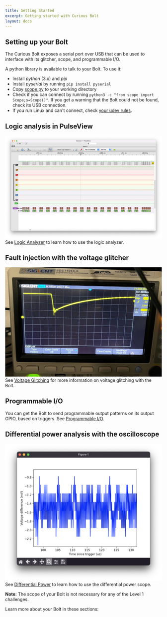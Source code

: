 ```yaml
---
title: Getting Started
excerpt: Getting started with Curious Bolt
layout: docs
---
```


## Setting up your Bolt
The Curious Bolt exposes a serial port over USB that can be used to interface with its glitcher, scope, and programmable I/O.

A python library is available to talk to your Bolt. To use it:

- Install _python_ (3.x) and _pip_
- Install _pyserial_ by running `pip install pyserial`
- Copy [scope.py](https://github.com/tjclement/bolt/blob/main/lib/scope.py) to your working directory
- Check if you can connect by running `python3 -c "from scope import Scope;s=Scope()"`. If you get a warning that the Bolt could not be found, check its USB connection.
- If you run Linux and can't connect, check [your udev rules](linux_udev).

## Logic analysis in PulseView
![A screenshot of PulseView being used with Curious Bolt](/images/pulseview.png)
See [Logic Analyzer](logic_analyzer) to learn how to use the logic analyzer.

## Fault injection with the voltage glitcher
![](/images/scope.jpg)
See [Voltage Glitching](voltage_glitching) for more information on voltage glitching with the Bolt.

## Programmable I/O
You can get the Bolt to send programmable output patterns on its output GPIO, based on triggers. See [Programmable I/O](programmable_io).

## Differential power analysis with the oscilloscope
![](/images/scope_data.png)
See [Differential Power](scope) to learn how to use the differential power scope.

<div class="info">
<strong>Note:</strong>
The scope of your Bolt is not necessary for any of the Level 1 challenges.
</div>

Learn more about your Bolt in these sections: